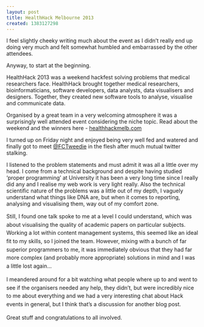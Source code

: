 ```yaml
---
layout: post
title: HealthHack Melbourne 2013
created: 1383127298
---
```

<p class="p1">I feel slightly cheeky writing much about the event as I didn&rsquo;t really end up doing very much and felt somewhat humbled and embarrassed by the other attendees.</span><p class="p1">Anyway, to start at the beginning.</span><p class="p1">HealthHack 2013 was a weekend hackfest solving problems that medical researchers face. HealthHack brought together medical researchers, bioinformaticians, software developers, data analysts, data visualisers and designers. Together, they created new software tools to analyse, visualise and communicate data.</span><p class="p1">Organised by a great team in a very welcoming atmosphere it was a surprisingly well attended event considering the niche topic.&nbsp;</span>Read about the weekend and the winners here - </span><span class="s2"><a href="http://healthhackmelb.com">healthhackmelb.com</a></span><p class="p1">I turned up on Friday night and enjoyed being very well fed and watered and finally got to meet </span><a href="https://twitter.com/FCTweedie"><span class="s2">@FCTweedie</span></a> in the flesh after much mutual twitter stalking.</span><p class="p1">I listened to the problem statements and must admit it was all a little over my head. I come from a technical background and despite having studied &lsquo;proper programming&rsquo; at University it has been a very long time since I really did any and I realise my web work is very light really. Also the technical scientific nature of the problems was a little out of my depth, I vaguely understand what things like DNA are, but when it comes to reporting, analysing and visualising them, way out of my comfort zone.</span><p class="p1"><span style="line-height: 1.538em;">Still, I found one talk spoke to me at a level I could understand, which was about visualising the quality of academic papers on particular subjects. Working a lot within content management systems, this seemed like an ideal fit to my skills, so I joined the team. However, mixing with a bunch of far superior programmers to me, it was immediately obvious that they had far more complex (and probably more appropriate) solutions in mind and I was a little lost again&hellip;</span><p class="p1"><span style="line-height: 1.538em;">I meandered around for a bit watching what people where up to and went to see if the organisers needed any help, they didn&rsquo;t, but were incredibly nice to me about everything and we had a very interesting chat about Hack events in general, but I think that&rsquo;s a discussion for another blog post.</span><p class="p1"><span style="line-height: 1.538em;">Great stuff and congratulations to all involved.</span>
